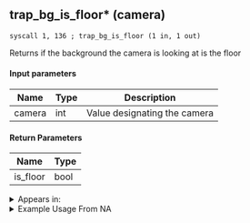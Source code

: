 ## trap_bg_is_floor* (camera)

`syscall 1, 136 ; trap_bg_is_floor (1 in, 1 out)`

Returns if the background the camera is looking at is the floor

#### Input parameters
| Name | Type | Description
|------|------|------------
| camera   | int   | Value designating the camera


#### Return Parameters
| Name | Type
|------|-----
| is_floor   | bool   


<details>
	<summary>Appears in:</summary>

</details>

<details>
	<summary>Example Usage From NA</summary>
```

```
</details>

